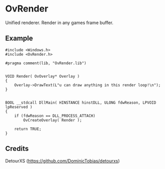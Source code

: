 OvRender
========

Unified renderer. Render in any games frame buffer.

Example
-------

    #include <Windows.h>
    #include <OvRender.h>
    
    #pragma comment(lib, "OvRender.lib")
    
    
    VOID Render( OvOverlay* Overlay )
    {
        Overlay->DrawText(L"u can draw anything in this render loop!\n");
    }
    
    
    BOOL __stdcall DllMain( HINSTANCE hinstDLL, ULONG fdwReason, LPVOID lpReserved )
    {
        if (fdwReason == DLL_PROCESS_ATTACH)
            OvCreateOverlay( Render );
            
        return TRUE;
    }

Credits
-------

DetourXS (https://github.com/DominicTobias/detourxs)
